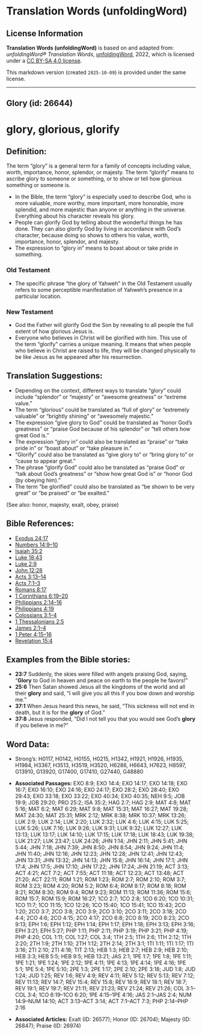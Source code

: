 # Translation Words (unfoldingWord)

## License Information

**Translation Words (unfoldingWord)** is based on and adapted from: _unfoldingWord® Translation Words_, [unfoldingWord](https://unfoldingword.org/utw), 2022, which is licensed under a [CC BY-SA 4.0 license](https://creativecommons.org/licenses/by-sa/4.0/legalcode.en).

This markdown version (created `2025-10-09`) is provided under the same license.



--------------------------------

## Glory (id: 26644)

glory, glorious, glorify
========================

Definition:
-----------

The term “glory” is a general term for a family of concepts including value, worth, importance, honor, splendor, or majesty. The term “glorify” means to ascribe glory to someone or something, or to show or tell how glorious something or someone is.

* In the Bible, the term “glory” is especially used to describe God, who is more valuable, more worthy, more important, more honorable, more splendid, and more majestic than anyone or anything in the universe. Everything about his character reveals his glory.
* People can glorify God by telling about the wonderful things he has done. They can also glorify God by living in accordance with God’s character, because doing so shows to others his value, worth, importance, honor, splendor, and majesty.
* The expression to “glory in” means to boast about or take pride in something.

### Old Testament

* The specific phrase “the glory of Yahweh” in the Old Testament usually refers to some perceptible manifestation of Yahweh’s presence in a particular location.

### New Testament

* God the Father will glorify God the Son by revealing to all people the full extent of how glorious Jesus is.
* Everyone who believes in Christ will be glorified with him. This use of the term “glorify” carries a unique meaning. It means that when people who believe in Christ are raised to life, they will be changed physically to be like Jesus as he appeared after his resurrection.

Translation Suggestions:
------------------------

* Depending on the context, different ways to translate “glory” could include “splendor” or “majesty” or “awesome greatness” or “extreme value.”
* The term “glorious” could be translated as “full of glory” or “extremely valuable” or “brightly shining” or “awesomely majestic.”
* The expression “give glory to God” could be translated as “honor God’s greatness” or “praise God because of his splendor” or “tell others how great God is.”
* The expression “glory in” could also be translated as “praise” or “take pride in” or “boast about” or “take pleasure in.”
* “Glorify” could also be translated as “give glory to” or “bring glory to” or “cause to appear great.”
* The phrase “glorify God” could also be translated as “praise God” or “talk about God’s greatness” or “show how great God is” or “honor God (by obeying him).”
* The term “be glorified” could also be translated as “be shown to be very great” or “be praised” or “be exalted.”

(See also: honor, majesty, exalt, obey, praise)

Bible References:
-----------------

* [Exodus 24:17](https://ref.ly/Exod24:17)
* [Numbers 14:9–10](https://ref.ly/Num14:9-Num14:10)
* [Isaiah 35:2](https://ref.ly/Isa35:2)
* [Luke 18:43](https://ref.ly/Luke18:43)
* [Luke 2:9](https://ref.ly/Luke2:9)
* [John 12:28](https://ref.ly/John12:28)
* [Acts 3:13–14](https://ref.ly/Acts3:13-Acts3:14)
* [Acts 7:1–3](https://ref.ly/Acts7:1-Acts7:3)
* [Romans 8:17](https://ref.ly/Rom8:17)
* [1 Corinthians 6:19–20](https://ref.ly/1Cor6:19-1Cor6:20)
* [Philippians 2:14–16](https://ref.ly/Phil2:14-Phil2:16)
* [Philippians 4:19](https://ref.ly/Phil4:19)
* [Colossians 3:1–4](https://ref.ly/Col3:1-Col3:4)
* [1 Thessalonians 2:5](https://ref.ly/1Thess2:5)
* [James 2:1–4](https://ref.ly/Jas2:1-Jas2:4)
* [1 Peter 4:15–16](https://ref.ly/1Pet4:15-1Pet4:16)
* [Revelation 15:4](https://ref.ly/Rev15:4)

Examples from the Bible stories:
--------------------------------

* **23:7** Suddenly, the skies were filled with angels praising God, saying, “**Glory** to God in heaven and peace on earth to the people he favors!”
* **25:6** Then Satan showed Jesus all the kingdoms of the world and all their **glory** and said, “I will give you all this if you bow down and worship me.”
* **37:1** When Jesus heard this news, he said, “This sickness will not end in death, but it is for the **glory** of God.”
* **37:8** Jesus responded, “Did I not tell you that you would see God’s **glory** if you believe in me?”

Word Data:
----------

* Strong’s: H0117, H0142, H0155, H0215, H1342, H1921, H1926, H1935, H1984, H3367, H3513, H3519, H3520, H6286, H6643, H7623, H8597, G13910, G13920, G17400, G17410, G27440, G48880

* **Associated Passages:** EXO 8:9; EXO 14:4; EXO 14:17; EXO 14:18; EXO 16:7; EXO 16:10; EXO 24:16; EXO 24:17; EXO 28:2; EXO 28:40; EXO 29:43; EXO 33:18; EXO 33:22; EXO 40:34; EXO 40:35; NEH 9:5; JOB 19:9; JOB 29:20; PRO 25:2; ISA 35:2; HAG 2:7; HAG 2:9; MAT 4:8; MAT 5:16; MAT 6:2; MAT 6:29; MAT 9:8; MAT 15:31; MAT 16:27; MAT 19:28; MAT 24:30; MAT 25:31; MRK 2:12; MRK 8:38; MRK 10:37; MRK 13:26; LUK 2:9; LUK 2:14; LUK 2:20; LUK 2:32; LUK 4:6; LUK 4:15; LUK 5:25; LUK 5:26; LUK 7:16; LUK 9:26; LUK 9:31; LUK 9:32; LUK 12:27; LUK 13:13; LUK 13:17; LUK 14:10; LUK 17:15; LUK 17:18; LUK 18:43; LUK 19:38; LUK 21:27; LUK 23:47; LUK 24:26; JHN 1:14; JHN 2:11; JHN 5:41; JHN 5:44; JHN 7:18; JHN 7:39; JHN 8:50; JHN 8:54; JHN 9:24; JHN 11:4; JHN 11:40; JHN 12:16; JHN 12:23; JHN 12:28; JHN 12:41; JHN 12:43; JHN 13:31; JHN 13:32; JHN 14:13; JHN 15:8; JHN 16:14; JHN 17:1; JHN 17:4; JHN 17:5; JHN 17:10; JHN 17:22; JHN 17:24; JHN 21:19; ACT 3:13; ACT 4:21; ACT 7:2; ACT 7:55; ACT 11:18; ACT 12:23; ACT 13:48; ACT 21:20; ACT 22:11; ROM 1:21; ROM 1:23; ROM 2:7; ROM 2:10; ROM 3:7; ROM 3:23; ROM 4:20; ROM 5:2; ROM 6:4; ROM 8:17; ROM 8:18; ROM 8:21; ROM 8:30; ROM 9:4; ROM 9:23; ROM 11:13; ROM 11:36; ROM 15:6; ROM 15:7; ROM 15:9; ROM 16:27; 1CO 2:7; 1CO 2:8; 1CO 6:20; 1CO 10:31; 1CO 11:7; 1CO 11:15; 1CO 12:26; 1CO 15:40; 1CO 15:41; 1CO 15:43; 2CO 1:20; 2CO 3:7; 2CO 3:8; 2CO 3:9; 2CO 3:10; 2CO 3:11; 2CO 3:18; 2CO 4:4; 2CO 4:6; 2CO 4:15; 2CO 4:17; 2CO 6:8; 2CO 8:19; 2CO 8:23; 2CO 9:13; EPH 1:6; EPH 1:12; EPH 1:14; EPH 1:17; EPH 1:18; EPH 3:13; EPH 3:16; EPH 3:21; EPH 5:27; PHP 1:11; PHP 2:11; PHP 3:19; PHP 3:21; PHP 4:19; PHP 4:20; COL 1:11; COL 1:27; COL 3:4; 1TH 2:5; 1TH 2:6; 1TH 2:12; 1TH 2:20; 2TH 1:9; 2TH 1:10; 2TH 1:12; 2TH 2:14; 2TH 3:1; 1TI 1:11; 1TI 1:17; 1TI 3:16; 2TI 2:10; 2TI 4:18; TIT 2:13; HEB 1:3; HEB 2:7; HEB 2:9; HEB 2:10; HEB 3:3; HEB 5:5; HEB 9:5; HEB 13:21; JAS 2:1; 1PE 1:7; 1PE 1:8; 1PE 1:11; 1PE 1:21; 1PE 1:24; 1PE 2:12; 1PE 4:11; 1PE 4:13; 1PE 4:14; 1PE 4:16; 1PE 5:1; 1PE 5:4; 1PE 5:10; 2PE 1:3; 2PE 1:17; 2PE 2:10; 2PE 3:18; JUD 1:8; JUD 1:24; JUD 1:25; REV 1:6; REV 4:9; REV 4:11; REV 5:12; REV 5:13; REV 7:12; REV 11:13; REV 14:7; REV 15:4; REV 15:8; REV 16:9; REV 18:1; REV 18:7; REV 19:1; REV 19:7; REV 21:11; REV 21:23; REV 21:24; REV 21:26; COL 3:1–COL 3:4; 1CO 6:19–1CO 6:20; 1PE 4:15–1PE 4:16; JAS 2:1–JAS 2:4; NUM 14:9–NUM 14:10; ACT 3:13–ACT 3:14; ACT 7:1–ACT 7:3; PHP 2:14–PHP 2:16
* **Associated Articles:** Exalt (ID: 26577); Honor (ID: 26704); Majesty (ID: 26847); Praise (ID: 26974)

